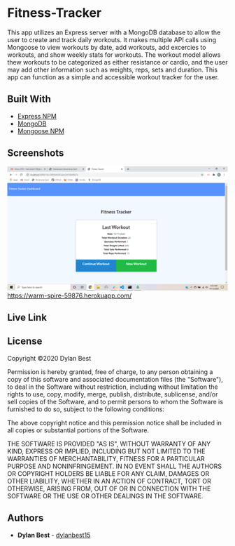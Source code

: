 # Fitness-Tracker
This app utilizes an Express server with a MongoDB database to allow the user to create and track daily workouts. It makes multiple API calls using Mongoose to view workouts by date, add workouts, add excercies to workouts, and show weekly stats for workouts. The workout model allows thew workouts to be categorized as either resistance or cardio, and the user may add other information such as weights, reps, sets and duration. This app can function as a simple and accessible workout tracker for the user.

## Built With
- <a href="https://www.npmjs.com/package/express">Express NPM</a>
- <a href="https://www.mongodb.com/">MongoDB</a>
- <a href="https://www.npmjs.com/package/mongoose">Mongoose NPM</a>

## Screenshots
![Fitness-Tracker](screenshot-hw12.png)
https://warm-spire-59876.herokuapp.com/

## Live Link

## License
Copyright ©2020 Dylan Best

Permission is hereby granted, free of charge, to any person obtaining a copy of this software and associated documentation files (the "Software"), to deal in the Software without restriction, including without limitation the rights to use, copy, modify, merge, publish, distribute, sublicense, and/or sell copies of the Software, and to permit persons to whom the Software is furnished to do so, subject to the following conditions:

The above copyright notice and this permission notice shall be included in all copies or substantial portions of the Software.

THE SOFTWARE IS PROVIDED "AS IS", WITHOUT WARRANTY OF ANY KIND, EXPRESS OR IMPLIED, INCLUDING BUT NOT LIMITED TO THE WARRANTIES OF MERCHANTABILITY, FITNESS FOR A PARTICULAR PURPOSE AND NONINFRINGEMENT. IN NO EVENT SHALL THE AUTHORS OR COPYRIGHT HOLDERS BE LIABLE FOR ANY CLAIM, DAMAGES OR OTHER LIABILITY, WHETHER IN AN ACTION OF CONTRACT, TORT OR OTHERWISE, ARISING FROM, OUT OF OR IN CONNECTION WITH THE SOFTWARE OR THE USE OR OTHER DEALINGS IN THE SOFTWARE.

## Authors
- **Dylan Best** - [dylanbest15](https://github.com/dylanbest15)